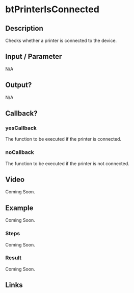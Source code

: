 # btPrinterIsConnected

## Description

Checks whether a printer is connected to the device.

## Input / Parameter

N/A

## Output?

N/A

## Callback?

### yesCallback

The function to be executed if the printer is connected.

### noCallback

The function to be executed if the printer is not connected.

## Video

Coming Soon.

<!-- Format: [![Video]({image-path}?raw=true)]({url-link}) -->

## Example

Coming Soon.

<!-- Share a scenario, like a user requirements. -->

### Steps

Coming Soon.

<!-- Show the steps and share some screenshots.

1. .....

Format: ![]({image-path}?raw=true) -->

### Result

Coming Soon.

<!-- Explain the output.

Format: ![]({image-path}?raw=true) -->

## Links